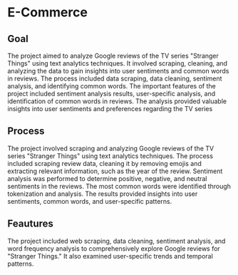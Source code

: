 # E-Commerce

## Goal
The project aimed to analyze Google reviews of the TV series "Stranger Things" using text analytics techniques. It involved scraping, cleaning, and analyzing the data to gain insights into user sentiments and common words in reviews. The process included data scraping, data cleaning, sentiment analysis, and identifying common words. The important features of the project included sentiment analysis results, user-specific analysis, and identification of common words in reviews. The analysis provided valuable insights into user sentiments and preferences regarding the TV series

## Process
The project involved scraping and analyzing Google reviews of the TV series "Stranger Things" using text analytics techniques. The process included scraping review data, cleaning it by removing emojis and extracting relevant information, such as the year of the review. Sentiment analysis was performed to determine positive, negative, and neutral sentiments in the reviews. The most common words were identified through tokenization and analysis. The results provided insights into user sentiments, common words, and user-specific patterns.

## Feautures
The project included web scraping, data cleaning, sentiment analysis, and word frequency analysis to comprehensively explore Google reviews for "Stranger Things." It also examined user-specific trends and temporal patterns.
